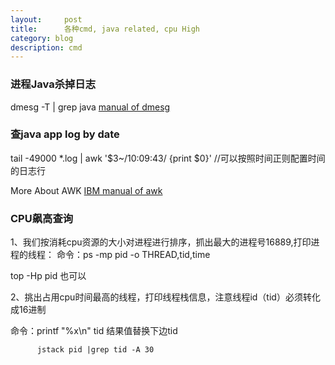 ```yaml
---
layout:     post
title:      各种cmd, java related, cpu High
category: blog
description: cmd
---
```


### 进程Java杀掉日志

dmesg -T | grep java
<a href="http://man7.org/linux/man-pages/man1/dmesg.1.html">manual of dmesg</a>



### 查java app log by date
tail -49000 *.log | awk '$3~/10:09:43/ {print $0}'   //可以按照时间正则配置时间的日志行

More About AWK <a href="https://www.ibm.com/support/knowledgecenter/zh/ssw_aix_72/com.ibm.aix.cmds1/awk.htm">IBM manual of awk</a>


### CPU飙高查询

1、我们按消耗cpu资源的大小对进程进行排序，抓出最大的进程号16889,打印进程的线程： 
命令：ps -mp pid -o THREAD,tid,time

top -Hp pid 也可以

2、挑出占用cpu时间最高的线程，打印线程栈信息，注意线程id（tid）必须转化成16进制

命令：printf "%x\n" tid                结果值替换下边tid

          jstack pid |grep tid -A 30                   